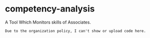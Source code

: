 # competency-analysis
A Tool Which Monitors skills of Associates.

```
Due to the organization policy, I can't show or upload code here.
```
